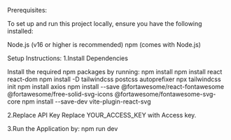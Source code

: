Prerequisites:

To set up and run this project locally, ensure you have the following installed:

Node.js (v16 or higher is recommended)
npm (comes with Node.js)


Setup Instructions:
1.Install Dependencies

Install the required npm packages by running:
npm install
npm install react react-dom
npm install -D tailwindcss postcss autoprefixer
npx tailwindcss init
npm install axios
npm install --save @fortawesome/react-fontawesome @fortawesome/free-solid-svg-icons @fortawesome/fontawesome-svg-core
npm install --save-dev vite-plugin-react-svg


2.Replace API Key
Replace YOUR_ACCESS_KEY with Access key.

3.Run the Application by:
npm run dev 
